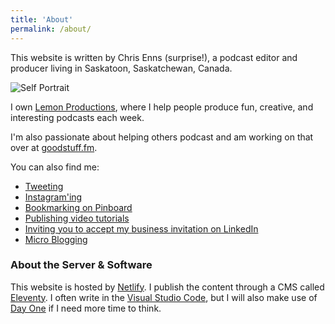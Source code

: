 ```yaml
---
title: 'About'
permalink: /about/
---
```


This website is written by Chris Enns (surprise!), a podcast editor and producer living in Saskatoon, Saskatchewan, Canada.

<img class="" title="Self Portrait" src="/images/2012-03-Profile-Shot.jpg" alt="Self Portrait" />

I own <a href="http://lemonproductions.ca">Lemon Productions</a>, where I help people produce fun, creative, and interesting podcasts each week.

I'm also passionate about helping others podcast and am working on that over at <a href="http://goodstuff.fm">goodstuff.fm</a>.

You can also find me:

* <a href="http://www.twitter.com/ichris">Tweeting</a>
* <a href="https://www.instagram.com/ichrisv2/">Instagram'ing</a>
* <a href="http://pinboard.in/u:ichris">Bookmarking on Pinboard</a>
* [Publishing video tutorials](https://www.youtube.com/c/lemonproductionsca)
* <a href="http://www.linkedin.com/in/chrisenns">Inviting you to accept my business invitation on LinkedIn</a>
* [Micro Blogging](https://micro.blog/ichris)

### About the Server &amp; Software

This website is hosted by [Netlify](https://www.netlify.com/). I publish the content through a CMS called [Eleventy](https://www.11ty.io/). I often write in the [Visual Studio Code](https://code.visualstudio.com/), but I will also make use of [Day One](https://dayoneapp.com/) if I need more time to think.